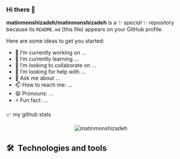 ### Hi there 👋

**matinmonshizadeh/matinmonshizadeh** is a ✨ _special_ ✨ repository because its `README.md` (this file) appears on your GitHub profile.

Here are some ideas to get you started:

- 🔭 I’m currently working on ...
- 🌱 I’m currently learning ...
- 👯 I’m looking to collaborate on ...
- 🤔 I’m looking for help with ...
- 💬 Ask me about ...
- 📫 How to reach me: ...
- 😄 Pronouns: ...
- ⚡ Fun fact: ...

📈 my github stats
<p align="center"> <img src="https://github-readme-stats.vercel.app/api?username=matinmonshizadeh&show_icons=true&theme=gotham&include_all_commits=true&border_radius=20px" alt="matinmonshizadeh" />
  


## 🛠  Technologies and tools
 
